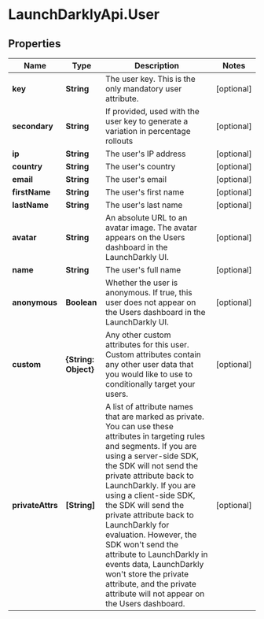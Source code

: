 # LaunchDarklyApi.User

## Properties

Name | Type | Description | Notes
------------ | ------------- | ------------- | -------------
**key** | **String** | The user key. This is the only mandatory user attribute. | [optional] 
**secondary** | **String** | If provided, used with the user key to generate a variation in percentage rollouts | [optional] 
**ip** | **String** | The user&#39;s IP address | [optional] 
**country** | **String** | The user&#39;s country | [optional] 
**email** | **String** | The user&#39;s email | [optional] 
**firstName** | **String** | The user&#39;s first name | [optional] 
**lastName** | **String** | The user&#39;s last name | [optional] 
**avatar** | **String** | An absolute URL to an avatar image. The avatar appears on the Users dashboard in the LaunchDarkly UI. | [optional] 
**name** | **String** | The user&#39;s full name | [optional] 
**anonymous** | **Boolean** | Whether the user is anonymous. If true, this user does not appear on the Users dashboard in the LaunchDarkly UI. | [optional] 
**custom** | **{String: Object}** | Any other custom attributes for this user. Custom attributes contain any other user data that you would like to use to conditionally target your users. | [optional] 
**privateAttrs** | **[String]** | A list of attribute names that are marked as private. You can use these attributes in targeting rules and segments. If you are using a server-side SDK, the SDK will not send the private attribute back to LaunchDarkly. If you are using a client-side SDK, the SDK will send the private attribute back to LaunchDarkly for evaluation. However, the SDK won&#39;t send the attribute to LaunchDarkly in events data, LaunchDarkly won&#39;t store the private attribute, and the private attribute will not appear on the Users dashboard. | [optional] 


